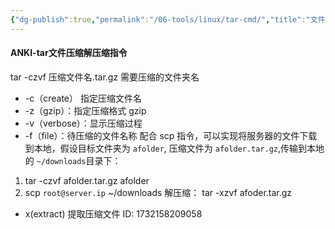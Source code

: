 ```yaml
---
{"dg-publish":true,"permalink":"/06-tools/linux/tar-cmd/","title":"文件传输相关","created":"2024-11-21T10:59:24.321+08:00","updated":"2024-11-22T10:57:27.516+08:00"}
---
```


#### ANKI-tar文件压缩解压缩指令
tar -czvf 压缩文件名.tar.gz 需要压缩的文件夹名
+ -c（create） 指定压缩文件名
+ -z（gzip）：指定压缩格式 gzip
+ -v（verbose）：显示压缩过程
+ -f（file）：待压缩的文件名称
配合 scp 指令，可以实现将服务器的文件下载到本地，假设目标文件夹为 `afolder`, 压缩文件为 `afolder.tar.gz`,传输到本地的 `~/downloads`目录下：
1. tar -czvf afolder.tar.gz afolder
2. scp `root@server.ip` ~/downloads
解压缩：
tar -xzvf afoder.tar.gz
+ x(extract) 提取压缩文件
ID: 1732158209058

